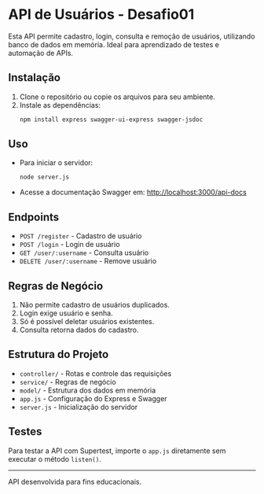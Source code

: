 # API de Usuários - Desafio01

Esta API permite cadastro, login, consulta e remoção de usuários, utilizando banco de dados em memória. Ideal para aprendizado de testes e automação de APIs.

## Instalação

1. Clone o repositório ou copie os arquivos para seu ambiente.
2. Instale as dependências:
   ```bash
   npm install express swagger-ui-express swagger-jsdoc
   ```

## Uso

- Para iniciar o servidor:
  ```bash
  node server.js
  ```
- Acesse a documentação Swagger em: [http://localhost:3000/api-docs](http://localhost:3000/api-docs)

## Endpoints

- `POST /register` - Cadastro de usuário
- `POST /login` - Login de usuário
- `GET /user/:username` - Consulta usuário
- `DELETE /user/:username` - Remove usuário

## Regras de Negócio

1. Não permite cadastro de usuários duplicados.
2. Login exige usuário e senha.
3. Só é possível deletar usuários existentes.
4. Consulta retorna dados do cadastro.

## Estrutura do Projeto

- `controller/` - Rotas e controle das requisições
- `service/` - Regras de negócio
- `model/` - Estrutura dos dados em memória
- `app.js` - Configuração do Express e Swagger
- `server.js` - Inicialização do servidor

## Testes

Para testar a API com Supertest, importe o `app.js` diretamente sem executar o método `listen()`.

---

API desenvolvida para fins educacionais.
